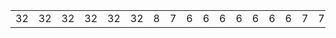 |||||||||||||||||||||||||||||||||
|---:|---:|---:|---:|---:|---:|---:|---:|---:|---:|---:|---:|---:|---:|---:|---:|---:|---:|---:|---:|---:|---:|---:|---:|---:|---:|---:|---:|---:|---:|---:|---:|
|32|32|32|32|32|32|8|7|6|6|6|6|6|6|6|7|7|7|8|8|8|8|9|9|9|10|10|10|10|11|11|11|
